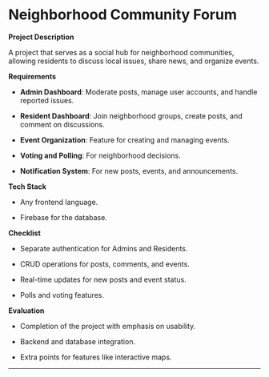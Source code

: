 # Neighborhood Community Forum

**Project Description**

A project that serves as a social hub for neighborhood communities, allowing residents to discuss local issues, share news, and organize events.

**Requirements**

- **Admin Dashboard**: Moderate posts, manage user accounts, and handle reported issues.

- **Resident Dashboard**: Join neighborhood groups, create posts, and comment on discussions.

- **Event Organization**: Feature for creating and managing events.

- **Voting and Polling**: For neighborhood decisions.

- **Notification System**: For new posts, events, and announcements.

**Tech Stack**

- Any frontend language.

- Firebase for the database.

**Checklist**

- Separate authentication for Admins and Residents.

- CRUD operations for posts, comments, and events.

- Real-time updates for new posts and event status.

- Polls and voting features.

**Evaluation**

- Completion of the project with emphasis on usability.

- Backend and database integration.

- Extra points for features like interactive maps.

---
